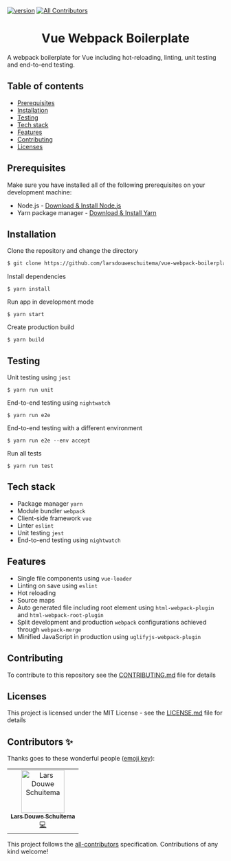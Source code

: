 [![version](https://img.shields.io/badge/version-1.2.3-green.svg)](https://semver.org)
[![All Contributors](https://img.shields.io/badge/all_contributors-1-orange.svg?style=flat-square)](#contributors)

<h1 align="center">
  Vue Webpack Boilerplate
</h1>

A webpack boilerplate for Vue including hot-reloading, linting, unit testing and end-to-end testing.

## Table of contents

- [Prerequisites](#prerequisites)
- [Installation](#installation)
- [Testing](#testing)
- [Tech stack](#tech-stack)
- [Features](#features)
- [Contributing](#contributing)
- [Licenses](#licenses)

## Prerequisites

Make sure you have installed all of the following prerequisites on your development machine:

- Node.js - [Download & Install Node.js](https://nodejs.org/en/download/)
- Yarn package manager - [Download & Install Yarn](https://yarnpkg.com/en/docs/install#mac-stable)

## Installation

Clone the repository and change the directory

```bash
$ git clone https://github.com/larsdouweschuitema/vue-webpack-boilerplate && cd vue-webpack-boilerplate
```

Install dependencies

```
$ yarn install
```

Run app in development mode

```
$ yarn start
```

Create production build

```
$ yarn build
```

## Testing
Unit testing using `jest`

```
$ yarn run unit
```

End-to-end testing using `nightwatch`
```
$ yarn run e2e
```

End-to-end testing with a different environment
```
$ yarn run e2e --env accept
```

Run all tests
```
$ yarn run test
```


## Tech stack

- Package manager `yarn`
- Module bundler `webpack`
- Client-side framework `vue`
- Linter `eslint`
- Unit testing `jest`
- End-to-end testing using `nightwatch`

## Features

- Single file components using `vue-loader`
- Linting on save using `eslint`
- Hot reloading
- Source maps
- Auto generated file including root element using `html-webpack-plugin` and `html-webpack-root-plugin`
- Split development and production `webpack` configurations achieved through `webpack-merge`
- Minified JavaScript in production using `uglifyjs-webpack-plugin`

## Contributing

To contribute to this repository see the [CONTRIBUTING.md](CONTRIBUTING.md) file for details

## Licenses

This project is licensed under the MIT License - see the [LICENSE.md](LICENSE.md) file for details

## Contributors ✨

Thanks goes to these wonderful people ([emoji key](https://allcontributors.org/docs/en/emoji-key)):

<!-- ALL-CONTRIBUTORS-LIST:START - Do not remove or modify this section -->
<!-- prettier-ignore -->
<table>
  <tr>
    <td align="center"><a href="http://www.larsschuitema.nl"><img src="https://avatars3.githubusercontent.com/u/8817968?v=4" width="100px;" alt="Lars Douwe Schuitema"/><br /><sub><b>Lars Douwe Schuitema</b></sub></a><br /><a href="https://github.com/larsdouweschuitema/vue-webpack-boilerplate/commits?author=larsdouweschuitema" title="Code">💻</a></td>
  </tr>
</table>

<!-- ALL-CONTRIBUTORS-LIST:END -->

This project follows the [all-contributors](https://github.com/all-contributors/all-contributors) specification. Contributions of any kind welcome!

